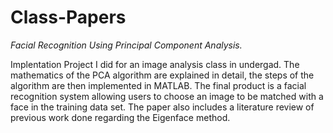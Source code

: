 # Class-Papers

*Facial Recognition Using Principal Component Analysis.*

Implentation Project I did for an image analysis class in undergad. The mathematics of the PCA algorithm are explained in detail, the steps of the algorithm are then implemented in MATLAB. The final product is a facial recognition system allowing users to choose an image to be matched with a face in the training data set. The paper also includes a literature review of previous work done regarding the Eigenface method. 
